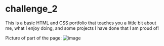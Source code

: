 # challenge_2

This is a basic HTML and CSS portfolio that teaches you a little bit about me, what I enjoy doing, and some projects I have done that I am proud of!

Picture of part of the page:
![image](https://user-images.githubusercontent.com/108495035/210802998-184ed905-e5a7-4774-9a39-21174b3776f2.png)
